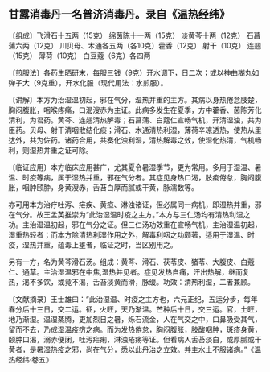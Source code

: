 ## 甘露消毒丹一名普济消毒丹。录自《温热经纬》

〔组成〕飞滑石十五两（15克） 绵茵陈十一两（15克） 淡黄芩十两（12克） 石菖蒲六两（12克） 川贝母、木通各五两（各10克）藿香（12克） 射干（10克） 连翘（15克） 薄荷（10克） 白豆蔻（6克）各四两

〔煎服法〕各药生晒研末，每服三钱（9克）开水调下，日二次；或以神曲糊丸如弹子大（9克重），开水化服（现代用法：水煎服）。

〔讲解〕本方为治湿温初起，邪在气分，湿热并重的主方。其病以身热倦怠肢楚，胸闷腹胀，咽喉疼痛，口渴溲赤为主证。此病多发生在夏季，方中藿香、茵陈芳化清利，为君药。黄芩、连翘清热解毒；石菖蒲、白蔻仁宣畅气机，开清湿浊，共为臣药。贝母、射干清咽散结化痰；滑石、木通清热利湿，薄荷辛凉透热，使热从里达外，共为佐药。诸药合用，共奏化浊利湿，清热解毒之效，使湿化热清，气机畅利，则湿热并重之证可除。

〔临证应用〕本方临床应用甚广，尤其夏令暑湿季节，更为常用。多用于湿温、暑温、时疫等病，属于湿热并重，邪在气分者。其症见身热口渴，肢痠倦怠，胸闷腹胀，咽肿颐肿，身黄溲赤，舌苔白厚而腻或干黄，脉濡数等。

亦可用本方治疗吐泻、疟疾、黄疸、淋浊诸证，但必属同一病机，即湿热并重，邪在气分。故王孟英推崇为“此治湿温时疫之主方。”本方与三仁汤均有清热利湿之功。主治湿温初起，邪在气分之证。但三仁汤功效重在宣畅气机，主治湿温初起，湿重热轻者；而本方除清热利湿作用之外，解毒利咽之功颇著，适用于湿温、时疫，湿热并重，蕴毒上壅者，临证之时，当区别用之。

另有一方，名为黄芩滑石汤。组成：黄芩、滑石、茯苓皮、猪苓、大腹皮、白蔻仁、通草。主治湿温邪在中焦,湿热并见者。症见发热自痛，汗出热解，继而复热，渴不多饮，或竟不渴，舌苔淡黄而滑，脉缓。功效：清热利湿，二者兼顾。

〔文献摘录〕王士雄曰：“此治湿温、时疫之主方也，六元正纪，五运分步，每年春分后十三日，交二运。征，火旺，天乃渐温。芒种后十日，交三运。官，土旺，地乃渐湿。温湿蒸腾，更加烈日之暑，烁石流金，人在气交之中，口鼻吸受其气，留而不去，乃成湿温疫疠之病。而为发热倦怠，胸闷腹胀，肢酸咽肿，斑疹身黄，颐肿口渴，溺赤便闭，吐泻疟痢，淋浊疮疡等证。但看病人舌苔淡白，或厚腻或干黄者，是暑湿热疫之邪，尚在气分，悉以此丹治之立效。并主水土不服诸病。”《温热经纬·卷五》
